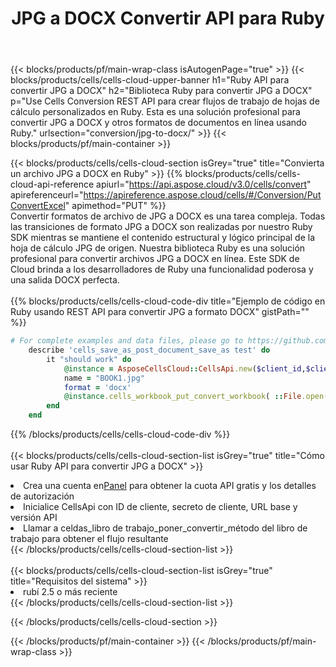﻿---
title:  JPG a DOCX Convertir API para Ruby
description:  API y SDK en la nube para Microsoft Excel y OpenOffice Calc. Convierta la hoja de cálculo a otro archivo de formato.
url: /sv/ruby/conversion/jpg-to-docx/
---
{{< blocks/products/pf/main-wrap-class isAutogenPage="true" >}}
{{< blocks/products/cells/cells-cloud-upper-banner h1="Ruby API para convertir JPG a DOCX" h2="Biblioteca Ruby para convertir JPG a DOCX" p="Use Cells Conversion REST API para crear flujos de trabajo de hojas de cálculo personalizados en Ruby. Esta es una solución profesional para convertir JPG a DOCX y otros formatos de documentos en línea usando Ruby." urlsection="conversion/jpg-to-docx/" >}}
{{< blocks/products/pf/main-container >}}

{{< blocks/products/cells/cells-cloud-section isGrey="true" title="Convierta un archivo JPG a DOCX en Ruby" >}}
{{% blocks/products/cells/cells-cloud-api-reference apiurl="https://api.aspose.cloud/v3.0/cells/convert" apireferenceurl="https://apireference.aspose.cloud/cells/#/Conversion/PutConvertExcel" apimethod="PUT" %}}
<br/>
Convertir formatos de archivo de JPG a DOCX es una tarea compleja. Todas las transiciones de formato JPG a DOCX son realizadas por nuestro Ruby SDK mientras se mantiene el contenido estructural y lógico principal de la hoja de cálculo JPG de origen. Nuestra biblioteca Ruby es una solución profesional para convertir archivos JPG a DOCX en línea. Este SDK de Cloud brinda a los desarrolladores de Ruby una funcionalidad poderosa y una salida DOCX perfecta.
<br/>
<br/>
{{% blocks/products/cells/cells-cloud-code-div title="Ejemplo de código en Ruby usando REST API para convertir JPG a formato DOCX" gistPath="" %}}
 
```ruby
# For complete examples and data files, please go to https://github.com/aspose-cells-cloud/aspose-cells-cloud-ruby/
    describe 'cells_save_as_post_document_save_as test' do
        it "should work" do
            @instance = AsposeCellsCloud::CellsApi.new($client_id,$client_secret,"v3.0","https://api.aspose.cloud/")
            name = "BOOK1.jpg"
            format = 'docx'
            @instance.cells_workbook_put_convert_workbook( ::File.open(File.expand_path("data/"+name),"r")  {|io| io.read(io.size) },{:format=>format})     
        end
    end
```
 
{{% /blocks/products/cells/cells-cloud-code-div %}}
<br/>
<br/>
{{< blocks/products/cells/cells-cloud-section-list isGrey="true" title="Cómo usar Ruby API para convertir JPG a DOCX" >}}
<li> Crea una cuenta en<a href="https://dashboard.aspose.cloud/">Panel</a> para obtener la cuota API gratis y los detalles de autorización</li>
<li>Inicialice CellsApi con ID de cliente, secreto de cliente, URL base y versión API</li>
<li>Llamar a celdas_libro de trabajo_poner_convertir_método del libro de trabajo para obtener el flujo resultante</li>
{{< /blocks/products/cells/cells-cloud-section-list >}}
<br/>
<br/>
{{< blocks/products/cells/cells-cloud-section-list isGrey="true" title="Requisitos del sistema" >}}
<li>rubí 2.5 o más reciente</li>
{{< /blocks/products/cells/cells-cloud-section-list >}}

{{< /blocks/products/cells/cells-cloud-section >}}

{{< /blocks/products/pf/main-container >}}
{{< /blocks/products/pf/main-wrap-class >}}
